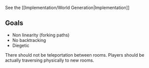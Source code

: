 
See the [[Implementation/World Generation|Implementation]]
## Goals
- Non linearity (forking paths)
- No backtracking
- Diegetic

There should not be teleportation between rooms. Players should be actually traversing physically to new rooms.